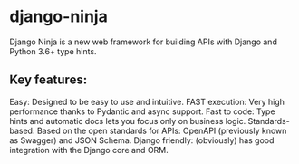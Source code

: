 # django-ninja
Django Ninja is a new web framework for building APIs with Django and Python 3.6+ type hints.

## Key features:
Easy: Designed to be easy to use and intuitive.
FAST execution: Very high performance thanks to Pydantic and async support.
Fast to code: Type hints and automatic docs lets you focus only on business logic.
Standards-based: Based on the open standards for APIs: OpenAPI (previously known as Swagger) and JSON Schema.
Django friendly: (obviously) has good integration with the Django core and ORM.
